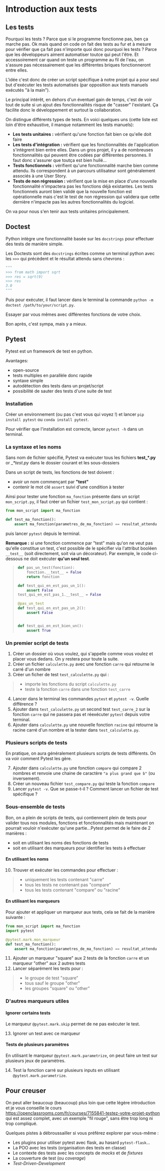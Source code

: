 # Introduction aux tests

## Les tests

Pourquoi les tests ? Parce que si le programme fonctionne pas, ben ça marche pas. Ok mais quand on code on fait des tests au fur et à mesure pour vérifier que ça fait pas n'importe quoi donc pourquoi les tests ? Parce que les développeurs aiment automatiser toutce qui peut l'être. Et accessoirement car quand on teste un programme au fil de l'eau, on s'assure pas nécessairement que les différentes briques fonctionneront entre elles.

L'idée c'est donc de créer un script spécifique à notre projet qui a pour seul but d'exécuter les tests automatisés (par opposition aux tests manuels exécutés "à la main").

Le principal intérêt, en dehors d'un éventuel gain de temps, c'est de voir tout de suite si un ajout des fonctionnalités risque de "casser" l'existant. Ça facilite donc le développement et surtout la collaboration.

On distingue différents types de tests. En voici quelques uns (cette liste est loin d'être exhaustive, il manque notamment les tests manuels):
- **Les tests unitaires :** vérifient qu'une fonction fait bien ce qu'elle doit faire
- **Les tests d'intégration :** vérifient que les fonctionnalités de l'application s'intègrent bien entre elles. Dans un gros projet, il y a de nombreuses fonctionnalités qui peuvent être codées par différentes personnes. Il faut donc s'assurer que toutça est bien huilé...
- **Tests fonctionnels :** vérifient qu'une fonctionnalité marche bien comme attendu. Ils correspondent à un parcours utilisateur sont généralement associés à une User Story.
- **Tests de non régression :** vérifient que la mise en place d'une nouvelle fonctionnalité n'impactera pas les fonctions déjà existantes. Les tests fonctionnels auront bien validé que la nouvelle fonction est opérationnelle mais c'est le test de non régression qui validera que cette dernière n'impacte pas les autres fonctionnalités du logiciel.

On va pour nous s'en tenir aux tests unitaires principalement.

## Doctest

Python intègre une fonctionnalité basée sur les `docstrings` pour effectuer des tests de manière simple.

Les Doctests sont des `docstrings` écrites comme un terminal python avec les `>>>` qui précèdent et le résultat attendu sans chevrons :

```python
"""
>>> from math import sqrt
>>> res = sqrt(9)
>>> res
3.0
"""
```

Puis pour exécuter, il faut lancer dans le terminal la commande `python -m doctest /path/to/your/script.py`.

Essayer par vous mêmes avec différentes fonctions de votre choix.

Bon après, c'est sympa, mais y a mieux.

## Pytest

Pytest est un framework de test en python.

Avantages:
- open-source
- tests multiples en parallèle donc rapide
- syntaxe simple
- autodétection des tests dans un projet/script
- possibilité de sauter des tests d'une suite de test

### Installation

Créer un environnement (ou pas c'est vous qui voyez !) et lancer `pip install pytest` ou `conda install pytest`.

Pour vérifier que l'installation est correcte, lancer `pytest -h` dans un terminal.

### La syntaxe et les noms

Sans nom de fichier spécifié, Pytest va exécuter tous les fichiers **test_*.py** or __*_test.py__ dans le dossier courant et les sous-dossiers

Dans un script de tests, les fonctions de test doivent :

- avoir un nom commençant par **"test"**
- contenir le mot clé `assert` suivi d'une condition à tester

Ainsi pour tester une fonction `ma_fonction` présente dans un script `mon_script.py`, il faut créer un fichier `test_mon_script.py` qui contient :

```python
from mon_script import ma_fonction

def test_ma_fonction():
    assert ma_fonction(parametres_de_ma_fonction) == resultat_attendu
```

puis lancer `pytest` depuis le terminal.


**Remarque :** si une fonction commence par "test" mais qu'on ne veut pas qu'elle constitue un test, c'est possible de le spécifier via l'attribut booléen `__test__` (soit directement, soit via un décorateur). Par exemple, le code ci-dessous ne doit exécuter **qu'un seul test**.

> ```python
> def pas_un_test(fonction):
>     fonction.__test__ = False
>     return fonction
> 
> def test_qui_en_est_pas_un_1():
>     assert False
> test_qui_en_est_pas_1.__test__ = False
> 
> @pas_un_test
> def test_qui_en_est_pas_un_2():
>     assert False
> 
> 
> def test_qui_en_est_bien_un():
>     assert True
> ```

### Un premier script de tests

1. Créer un dossier où vous voulez, qui s'appelle comme vous voulez et placer vous dedans. On y restera pour toute la suite.
2. Créer un fichier `calculette.py` avec une fonction `carre` qui retourne le carré d'un nombre
3. Créer un ficher de test `test_calculette.py` qui :

>- importe les fonctions du script `calculette.py`
>- teste la fonction `carre` dans une fonction `test_carre`

4. Lancer dans le terminal les commandes `pytest` et `pytest -v`. Quelle différence ?
5. Ajouter dans `test_calculette.py` un second test `test_carre_2` sur la fonction `carre` qui ne passera pas et réexécuter `pytest` depuis votre terminal.
6. Ajouter dans `calculette.py` une nouvelle fonction `racine` qui retourne la racine carré d'un nombre et la tester dans `test_calculette.py`.

### Plusieurs scripts de tests

En pratique, on aura généralement plusieurs scripts de tests différents. On va voir comment Pytest les gère.

7. Ajouter dans `calculette.py` une fonction `compare` qui compare 2 nombres et renvoie une chaine de caractère `"a plus grand que b"` (ou inversement).
8. Créer un nouveau fichier `test_compare.py` qui teste la fonction `compare`
9. Lancer `pytest -v`. Que se passe-t-il ? Comment lancer un fichier de test spécifique ?

### Sous-ensemble de tests

Bon, on a plein de scripts de tests, qui contiennent plein de tests pour valider tous nos modules, fonctions et fonctionnalités mais maintenant on pourrait vouloir n'exécuter qu'une partie...Pytest permet de le faire de 2 manières :

- soit en utilisant les noms des fonctions de tests
- soit en utilisant des marqueurs pour identifier les tests à effectuer

#### En utilisant les noms

10. Trouver et exécuter les commandes pour effectuer :

>- uniquement les tests contenant "carre"
>- tous les tests ne contenant pas "compare"
>- tous les tests contenant "compare" ou "racine"

#### En utilisant les marqueurs

Pour ajouter et appliquer un marqueur aux tests, cela se fait de la manière suivante :

```python
from mon_script import ma_fonction
import pytest

@pytest.mark.mon_marqueur
def test_ma_fonction():
    assert ma_fonction(parametres_de_ma_fonction) == resultat_attendu
```

11. Ajouter un marqueur "square" aux 2 tests de la fonction `carre` et un marqueur "other" aux 2 autres tests
12. Lancer séparément les tests pour :

>- le groupe de test "square"
>- tous sauf le groupe "other"
>- les groupes "square" ou "other"

### D'autres marqueurs utiles

#### Ignorer certains tests

Le marqueur `@pytest.mark.skip` permet de ne pas exécuter le test.

13. Ignorer un test avec ce marqueur

#### Tests de plusieurs paramètres

En utilisant le marqueur `@pytest.mark.parametrize`, on peut faire un test sur plusieurs jeux de paramètres.

14. Test la fonction carré sur plusieurs inputs en utilisant `@pytest.mark.parametrize`.


## Pour creuser

On peut aller beaucoup (beaucoup) plus loin que cette légère introduction et je vous conseille le cours https://openclassrooms.com/fr/courses/7155841-testez-votre-projet-python qui est assez complet, avec un exemple "fil rouge", sans être trop long ni trop compliqué.

Quelques pistes à débroussailler si vous préférez explorer par vous-même :

- Les plugins pour utiliser pytest avec flask, au hasard `pytest-flask`...
- La POO avec les tests (organisation des tests en classe)
- Le contexte des tests avec les concepts de *mocks* et de *fixtures*
- La couverture de test (ou *coverage*)
- *Test-Driven-Development*